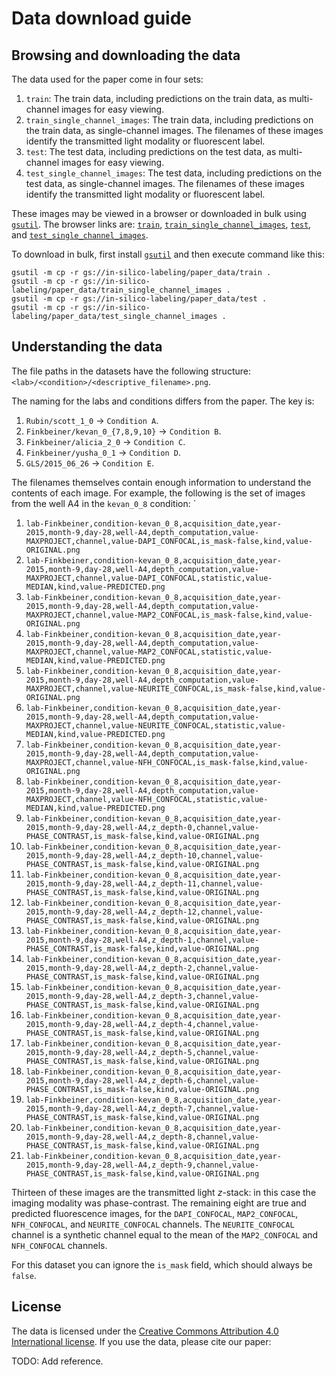# Data download guide

## Browsing and downloading the data

The data used for the paper come in four sets:

1. `train`: The train data, including predictions on the train data, as multi-channel images for easy viewing.
1. `train_single_channel_images`: The train data, including predictions on the train data, as single-channel images. The filenames of these images identify the transmitted light modality or fluorescent label.
1. `test`: The test data, including predictions on the test data, as multi-channel images for easy viewing.
1. `test_single_channel_images`: The test data, including predictions on the test data, as single-channel images. The filenames of these images identify the transmitted light modality or fluorescent label.

These images may be viewed in a browser or downloaded in bulk using [`gsutil`](https://cloud.google.com/storage/docs/gsutil).
The browser links are:
[`train`](https://storage.googleapis.com/in-silico-labeling/paper_data/train_data_index.html),
[`train_single_channel_images`](https://storage.googleapis.com/in-silico-labeling/paper_data/train_single_channel_images_data_index.html),
[`test`](https://storage.googleapis.com/in-silico-labeling/paper_data/test_data_index.html), and
[`test_single_channel_images`](https://storage.googleapis.com/in-silico-labeling/paper_data/test_single_channel_images_data_index.html).

To download in bulk, first install [`gsutil`](https://cloud.google.com/storage/docs/gsutil) and then execute command like this:

    gsutil -m cp -r gs://in-silico-labeling/paper_data/train .
    gsutil -m cp -r gs://in-silico-labeling/paper_data/train_single_channel_images .
    gsutil -m cp -r gs://in-silico-labeling/paper_data/test .
    gsutil -m cp -r gs://in-silico-labeling/paper_data/test_single_channel_images .

## Understanding the data

The file paths in the datasets have the following structure: `<lab>/<condition>/<descriptive_filename>.png`.

The naming for the labs and conditions differs from the paper.
The key is:

1. `Rubin/scott_1_0` → `Condition A`.
1. `Finkbeiner/kevan_0_{7,8,9,10}` → `Condition B`.
1. `Finkbeiner/alicia_2_0` → `Condition C`.
1. `Finkbeiner/yusha_0_1` → `Condition D`.
1. `GLS/2015_06_26` → `Condition E`.

The filenames themselves contain enough information to understand the contents of each image.
For example, the following is the set of images from the well A4 in the `kevan_0_8` condition:
`
1. `lab-Finkbeiner,condition-kevan_0_8,acquisition_date,year-2015,month-9,day-28,well-A4,depth_computation,value-MAXPROJECT,channel,value-DAPI_CONFOCAL,is_mask-false,kind,value-ORIGINAL.png`
1. `lab-Finkbeiner,condition-kevan_0_8,acquisition_date,year-2015,month-9,day-28,well-A4,depth_computation,value-MAXPROJECT,channel,value-DAPI_CONFOCAL,statistic,value-MEDIAN,kind,value-PREDICTED.png`
1. `lab-Finkbeiner,condition-kevan_0_8,acquisition_date,year-2015,month-9,day-28,well-A4,depth_computation,value-MAXPROJECT,channel,value-MAP2_CONFOCAL,is_mask-false,kind,value-ORIGINAL.png`
1. `lab-Finkbeiner,condition-kevan_0_8,acquisition_date,year-2015,month-9,day-28,well-A4,depth_computation,value-MAXPROJECT,channel,value-MAP2_CONFOCAL,statistic,value-MEDIAN,kind,value-PREDICTED.png`
1. `lab-Finkbeiner,condition-kevan_0_8,acquisition_date,year-2015,month-9,day-28,well-A4,depth_computation,value-MAXPROJECT,channel,value-NEURITE_CONFOCAL,is_mask-false,kind,value-ORIGINAL.png`
1. `lab-Finkbeiner,condition-kevan_0_8,acquisition_date,year-2015,month-9,day-28,well-A4,depth_computation,value-MAXPROJECT,channel,value-NEURITE_CONFOCAL,statistic,value-MEDIAN,kind,value-PREDICTED.png`
1. `lab-Finkbeiner,condition-kevan_0_8,acquisition_date,year-2015,month-9,day-28,well-A4,depth_computation,value-MAXPROJECT,channel,value-NFH_CONFOCAL,is_mask-false,kind,value-ORIGINAL.png`
1. `lab-Finkbeiner,condition-kevan_0_8,acquisition_date,year-2015,month-9,day-28,well-A4,depth_computation,value-MAXPROJECT,channel,value-NFH_CONFOCAL,statistic,value-MEDIAN,kind,value-PREDICTED.png`
1. `lab-Finkbeiner,condition-kevan_0_8,acquisition_date,year-2015,month-9,day-28,well-A4,z_depth-0,channel,value-PHASE_CONTRAST,is_mask-false,kind,value-ORIGINAL.png`
1. `lab-Finkbeiner,condition-kevan_0_8,acquisition_date,year-2015,month-9,day-28,well-A4,z_depth-10,channel,value-PHASE_CONTRAST,is_mask-false,kind,value-ORIGINAL.png`
1. `lab-Finkbeiner,condition-kevan_0_8,acquisition_date,year-2015,month-9,day-28,well-A4,z_depth-11,channel,value-PHASE_CONTRAST,is_mask-false,kind,value-ORIGINAL.png`
1. `lab-Finkbeiner,condition-kevan_0_8,acquisition_date,year-2015,month-9,day-28,well-A4,z_depth-12,channel,value-PHASE_CONTRAST,is_mask-false,kind,value-ORIGINAL.png`
1. `lab-Finkbeiner,condition-kevan_0_8,acquisition_date,year-2015,month-9,day-28,well-A4,z_depth-1,channel,value-PHASE_CONTRAST,is_mask-false,kind,value-ORIGINAL.png`
1. `lab-Finkbeiner,condition-kevan_0_8,acquisition_date,year-2015,month-9,day-28,well-A4,z_depth-2,channel,value-PHASE_CONTRAST,is_mask-false,kind,value-ORIGINAL.png`
1. `lab-Finkbeiner,condition-kevan_0_8,acquisition_date,year-2015,month-9,day-28,well-A4,z_depth-3,channel,value-PHASE_CONTRAST,is_mask-false,kind,value-ORIGINAL.png`
1. `lab-Finkbeiner,condition-kevan_0_8,acquisition_date,year-2015,month-9,day-28,well-A4,z_depth-4,channel,value-PHASE_CONTRAST,is_mask-false,kind,value-ORIGINAL.png`
1. `lab-Finkbeiner,condition-kevan_0_8,acquisition_date,year-2015,month-9,day-28,well-A4,z_depth-5,channel,value-PHASE_CONTRAST,is_mask-false,kind,value-ORIGINAL.png`
1. `lab-Finkbeiner,condition-kevan_0_8,acquisition_date,year-2015,month-9,day-28,well-A4,z_depth-6,channel,value-PHASE_CONTRAST,is_mask-false,kind,value-ORIGINAL.png`
1. `lab-Finkbeiner,condition-kevan_0_8,acquisition_date,year-2015,month-9,day-28,well-A4,z_depth-7,channel,value-PHASE_CONTRAST,is_mask-false,kind,value-ORIGINAL.png`
1. `lab-Finkbeiner,condition-kevan_0_8,acquisition_date,year-2015,month-9,day-28,well-A4,z_depth-8,channel,value-PHASE_CONTRAST,is_mask-false,kind,value-ORIGINAL.png`
1. `lab-Finkbeiner,condition-kevan_0_8,acquisition_date,year-2015,month-9,day-28,well-A4,z_depth-9,channel,value-PHASE_CONTRAST,is_mask-false,kind,value-ORIGINAL.png`

Thirteen of these images are the transmitted light _z_-stack: in this case the imaging modality was phase-contrast.
The remaining eight are true and predicted fluorescence images, for the `DAPI_CONFOCAL`, `MAP2_CONFOCAL`, `NFH_CONFOCAL`, and `NEURITE_CONFOCAL` channels.
The `NEURITE_CONFOCAL` channel is a synthetic channel equal to the mean of the `MAP2_CONFOCAL` and `NFH_CONFOCAL` channels.

For this dataset you can ignore the `is_mask` field, which should always be `false`.

## License

The data is licensed under the [Creative Commons Attribution 4.0 International license](https://creativecommons.org/licenses/by/4.0/).
If you use the data, please cite our paper:

TODO: Add reference.
